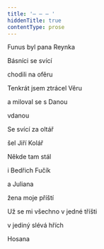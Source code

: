 ```yaml
---
title: '– – – '
hiddenTitle: true
contentType: prose
---
```


Funus byl pana Reynka

Básníci se svící

chodili na ofěru

Tenkrát jsem ztrácel Věru

a miloval se s Danou

vdanou

Se svící za oltář

šel Jiří Kolář

Někde tam stál

i Bedřich Fučík

a Juliana

žena moje příští

Už se mi všechno v jedné tříšti

v jediný slévá hřích

Hosana
